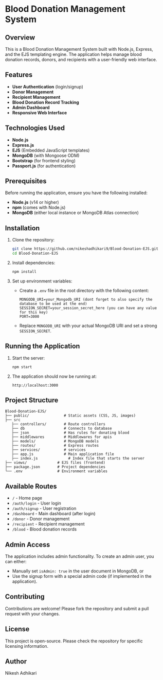 # Blood Donation Management System

## Overview

This is a Blood Donation Management System built with Node.js, Express, and the EJS templating engine. The application helps manage blood donation records, donors, and recipients with a user-friendly web interface.

## Features

- **User Authentication** (login/signup)
- **Donor Management**
- **Recipient Management**
- **Blood Donation Record Tracking**
- **Admin Dashboard**
- **Responsive Web Interface**

## Technologies Used

- **Node.js**
- **Express.js**
- **EJS** (Embedded JavaScript templates)
- **MongoDB** (with Mongoose ODM)
- **Bootstrap** (for frontend styling)
- **Passport.js** (for authentication)

## Prerequisites

Before running the application, ensure you have the following installed:

- **Node.js** (v14 or higher)
- **npm** (comes with Node.js)
- **MongoDB** (either local instance or MongoDB Atlas connection)

## Installation

1. Clone the repository:

   ```bash
   git clone https://github.com/nikeshadhikari9/Blood-Donation-EJS.git
   cd Blood-Donation-EJS
   ```

2. Install dependencies:

   ```bash
   npm install
   ```

3. Set up environment variables:
   - Create a `.env` file in the root directory with the following content:
     ```text
     MONGODB_URI=your_Mongodb_URI (dont forget to also specify the database to be used at the end)
     SESSION_SECRET=your_session_secret_here (you can have any value for this key)
     PORT=3000
     ```
   - Replace `MONGODB_URI` with your actual MongoDB URI and set a strong `SESSION_SECRET`.

## Running the Application

1. Start the server:

   ```bash
   npm start
   ```

2. The application should now be running at:
   ```text
   http://localhost:3000
   ```

## Project Structure

```
Blood-Donation-EJS/
├── public/                # Static assets (CSS, JS, images)
├── src
   ├── controllers/        # Route controllers
   ├── db                  # Connects to database
   ├── json                # Has rules for donating blood
   ├── middlewares         # Middlewares for apis
   ├── models/             # MongoDB models
   ├── routes/             # Express routes
   ├── services/           # services
   ├── app.js              # Main application file
   ├── index.js              # Index file that starts the server
├── views/              # EJS files (frontend)
├── package.json        # Project dependencies
└── .env                # Environment variables
```

## Available Routes

- `/` - Home page
- `/auth/login` - User login
- `/auth/signup` - User registration
- `/dashboard` - Main dashboard (after login)
- `/donor` - Donor management
- `/recipient` - Recipient management
- `/blood` - Blood donation records

## Admin Access

The application includes admin functionality. To create an admin user, you can either:

- Manually set `isAdmin: true` in the user document in MongoDB, or
- Use the signup form with a special admin code (if implemented in the application).

## Contributing

Contributions are welcome! Please fork the repository and submit a pull request with your changes.

## License

This project is open-source. Please check the repository for specific licensing information.

## Author

Nikesh Adhikari
